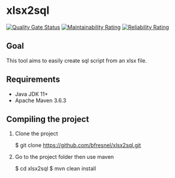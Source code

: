 # xlsx2sql

[![Quality Gate Status](https://sonarcloud.io/api/project_badges/measure?project=bfresnel_xlsx2sql&metric=alert_status)](https://sonarcloud.io/dashboard?id=bfresnel_xlsx2sql)
[![Maintainability Rating](https://sonarcloud.io/api/project_badges/measure?project=bfresnel_xlsx2sql&metric=sqale_rating)](https://sonarcloud.io/dashboard?id=bfresnel_xlsx2sql)
[![Reliability Rating](https://sonarcloud.io/api/project_badges/measure?project=bfresnel_xlsx2sql&metric=reliability_rating)](https://sonarcloud.io/dashboard?id=bfresnel_xlsx2sql)

## Goal

This tool aims to easily create sql script from an xlsx file.

## Requirements

- Java JDK 11+
- Apache Maven 3.6.3

## Compiling the project

1. Clone the project


    $ git clone https://github.com/bfresnel/xlsx2sql.git

2. Go to the project folder then use maven


    $ cd xlsx2sql
    $ mvn clean install
   



 
